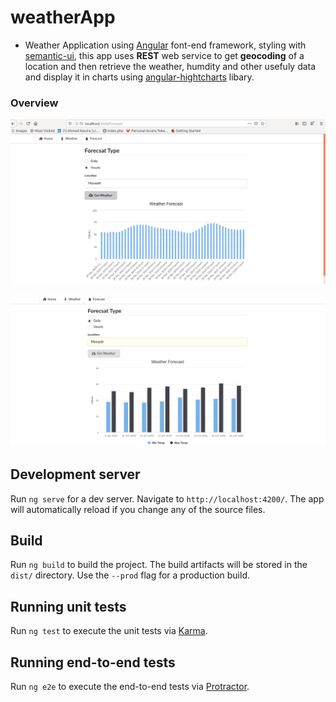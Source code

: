 # weatherApp

* Weather Application using [Angular](https://angular.io/) font-end framework, styling with [semantic-ui](https://semantic-ui.com/), this app uses **REST** web service to get **geocoding** of a location and then retrieve the weather, humdity and other usefuly data and display it in charts using [angular-hightcharts](https://www.npmjs.com/package/angular-highcharts) libary. 

### Overview 

![hourly](img/hourly.png)

![daily](img/daily.png)


## Development server

Run `ng serve` for a dev server. Navigate to `http://localhost:4200/`. The app will automatically reload if you change any of the source files.

## Build

Run `ng build` to build the project. The build artifacts will be stored in the `dist/` directory. Use the `--prod` flag for a production build.

## Running unit tests

Run `ng test` to execute the unit tests via [Karma](https://karma-runner.github.io).

## Running end-to-end tests

Run `ng e2e` to execute the end-to-end tests via [Protractor](http://www.protractortest.org/).

